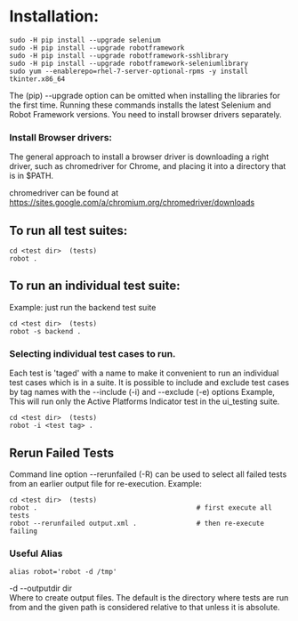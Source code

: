 # Installation:
```
sudo -H pip install --upgrade selenium
sudo -H pip install --upgrade robotframework
sudo -H pip install --upgrade robotframework-sshlibrary
sudo -H pip install --upgrade robotframework-seleniumlibrary
sudo yum --enablerepo=rhel-7-server-optional-rpms -y install tkinter.x86_64
```
The (pip) --upgrade option can be omitted when installing the libraries for the first time.
Running these commands installs the latest Selenium and Robot Framework versions. You need to install browser drivers separately. 

### Install Browser drivers:
The general approach to install a browser driver is downloading a right driver, such as chromedriver for Chrome, and placing it into a directory that is in $PATH.

chromedriver can be found at https://sites.google.com/a/chromium.org/chromedriver/downloads

## To run all test suites:
```
cd <test dir>  (tests)
robot .
```
## To run an individual test suite: 
Example: just  run the backend test suite
```
cd <test dir>  (tests)
robot -s backend .
```

### Selecting individual test cases to run.
Each test is 'taged' with a name to make it convenient to run an individual test cases which is in a suite.
It is possible to include and exclude test cases by tag names with the --include (-i) and --exclude (-e) options
Example, This will run only the Active Platforms Indicator test in the ui_testing suite.
```
cd <test dir>  (tests)
robot -i <test tag> .
```

## Rerun Failed Tests
Command line option --rerunfailed (-R) can be used to select all failed tests from an earlier output file for re-execution.
Example:
```
cd <test dir>  (tests)
robot .                                        # first execute all tests
robot --rerunfailed output.xml .               # then re-execute failing
``` 

### Useful Alias
```
alias robot='robot -d /tmp'
```
 -d --outputdir dir       
 Where to create output files. The default is the directory where tests are run from and the given path is considered relative to that unless it is absolute.
